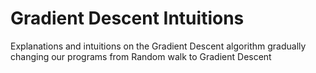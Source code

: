 # Gradient Descent Intuitions
Explanations and intuitions on the Gradient Descent algorithm
gradually changing our programs from Random walk to Gradient Descent

